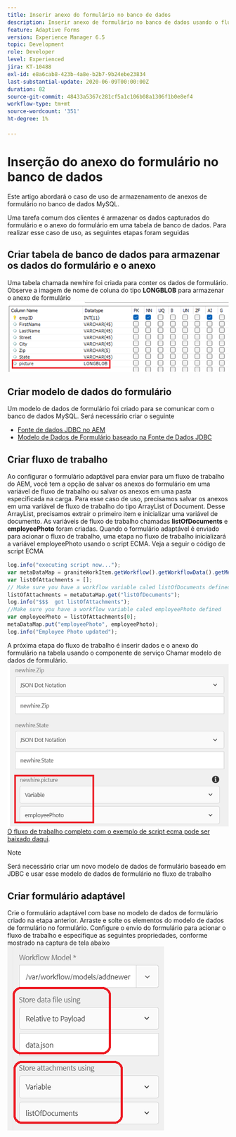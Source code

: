 ```yaml
---
title: Inserir anexo do formulário no banco de dados
description: Inserir anexo de formulário no banco de dados usando o fluxo de trabalho do AEM.
feature: Adaptive Forms
version: Experience Manager 6.5
topic: Development
role: Developer
level: Experienced
jira: KT-10488
exl-id: e8a6cab8-423b-4a8e-b2b7-9b24ebe23834
last-substantial-update: 2020-06-09T00:00:00Z
duration: 82
source-git-commit: 48433a5367c281cf5a1c106b08a1306f1b0e8ef4
workflow-type: tm+mt
source-wordcount: '351'
ht-degree: 1%

---
```


# Inserção do anexo do formulário no banco de dados

Este artigo abordará o caso de uso de armazenamento de anexos de formulário no banco de dados MySQL.

Uma tarefa comum dos clientes é armazenar os dados capturados do formulário e o anexo do formulário em uma tabela de banco de dados.
Para realizar esse caso de uso, as seguintes etapas foram seguidas

## Criar tabela de banco de dados para armazenar os dados do formulário e o anexo

Uma tabela chamada newhire foi criada para conter os dados de formulário. Observe a imagem de nome de coluna do tipo **LONGBLOB** para armazenar o anexo de formulário
![esquema-tabela](assets/insert-picture-table.png)

## Criar modelo de dados do formulário

Um modelo de dados de formulário foi criado para se comunicar com o banco de dados MySQL. Será necessário criar o seguinte

* [Fonte de dados JDBC no AEM](./data-integration-technical-video-setup.md)
* [Modelo de Dados de Formulário baseado na Fonte de Dados JDBC](./jdbc-data-model-technical-video-use.md)

## Criar fluxo de trabalho

Ao configurar o formulário adaptável para enviar para um fluxo de trabalho do AEM, você tem a opção de salvar os anexos do formulário em uma variável de fluxo de trabalho ou salvar os anexos em uma pasta especificada na carga. Para esse caso de uso, precisamos salvar os anexos em uma variável de fluxo de trabalho do tipo ArrayList of Document. Desse ArrayList, precisamos extrair o primeiro item e inicializar uma variável de documento. As variáveis de fluxo de trabalho chamadas **listOfDocuments** e **employeePhoto** foram criadas.
Quando o formulário adaptável é enviado para acionar o fluxo de trabalho, uma etapa no fluxo de trabalho inicializará a variável employeePhoto usando o script ECMA. Veja a seguir o código de script ECMA

```javascript
log.info("executing script now...");
var metaDataMap = graniteWorkItem.getWorkflow().getWorkflowData().getMetaDataMap();
var listOfAttachments = [];
// Make sure you have a workflow variable caled listOfDocuments defined
listOfAttachments = metaDataMap.get("listOfDocuments");
log.info("$$$  got listOfAttachments");
//Make sure you have a workflow variable caled employeePhoto defined
var employeePhoto = listOfAttachments[0];
metaDataMap.put("employeePhoto", employeePhoto);
log.info("Employee Photo updated");
```

A próxima etapa do fluxo de trabalho é inserir dados e o anexo do formulário na tabela usando o componente de serviço Chamar modelo de dados de formulário.
![inserir-imagem](assets/fdm-insert-pic.png)
[O fluxo de trabalho completo com o exemplo de script ecma pode ser baixado daqui](assets/add-new-employee.zip).

>[!NOTE]
> Será necessário criar um novo modelo de dados de formulário baseado em JDBC e usar esse modelo de dados de formulário no fluxo de trabalho

## Criar formulário adaptável

Crie o formulário adaptável com base no modelo de dados de formulário criado na etapa anterior. Arraste e solte os elementos do modelo de dados de formulário no formulário. Configure o envio do formulário para acionar o fluxo de trabalho e especifique as seguintes propriedades, conforme mostrado na captura de tela abaixo
![anexos de formulário](assets/form-attachments.png)
